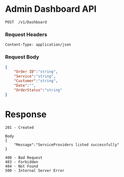 # Admin Dashboard API
```
POST  /v1/Dashboard
```
###  Request Headers
```
Content-Type: application/json
```
### Request Body
```json
{
    "Order ID":"string",
    "Service":"string",
    "Customer":"string",
    "Date":"",
    "OrderStatus":"string"
}
```
# Response
```
201 - Created

Body
{
    "Message":"ServiceProviders listed successfully"
}

400 - Bad Request 
403 - Forbidden
404 - Not Found
500 - Internal Server Error